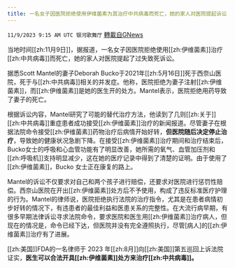 ```yaml
---
title: 一名女子因医院拒绝使用伊维菌素为其治疗中共病毒而死亡，她的家人对医院提起诉讼
---
```

`11/9/2023 9:15 AM UTC 银河歌舞厅` [轉載自GNews](https://gnews.org/articles/1948447)

当地时间[[zh:11月9日]]，据报道，一名女子因医院拒绝使用[[zh:伊维菌素]]治疗[[zh:中共病毒]]而死亡，她的家人对医院提起了过失致死诉讼。

据悉Scott Mantel的妻子Deborah Bucko于2021年[[zh:5月16日]]死于西奈山医院，死于与[[zh:中共病毒]]相关的并发症。他称，医院拒绝为妻子注射[[zh:伊维菌素]]，而[[zh:伊维菌素]]是她的医生开的处方。Mantel表示，医院拒绝用药导致了妻子的死亡。

根据诉讼内容，Mantel研究了可能的替代治疗方法，他读到了几则[[zh:关于]][[zh:中共病毒]]重症患者成功接受[[zh:伊维菌素]]治疗的新闻报道。尽管妻子在根据法院命令接受[[zh:伊维菌素]]药物治疗后病情开始好转，**但医院随后决定停止治疗**，导致她的健康状况急剧下降。在接受[[zh:伊维菌素]]治疗期间和治疗结束后，Bucko女士的呼吸和心血管功能有了明显改善，她所需的氧气、血管加压剂和[[zh:呼吸机]]支持明显减少，这在她的医疗记录中得到了清楚的证明。由于使用了[[zh:伊维菌素]]，Bucko 女士正在康复的路上。

Mantel的诉讼不仅要求对自己和两个孩子进行赔偿，还要求对医院进行惩罚性赔偿。西奈山医院在开出[[zh:伊维菌素]]处方后不予使用，构成了违反标准医疗护理的行为。Mantel的律师说，医院拒绝执行法院的治疗指令，尤其是在患者病情初步好转的情况下，有违患者的最佳利益和医患关系的完整性。在大流行病早期，有很多早期法律诉讼寻求法院命令，要求医院和医生用[[zh:伊维菌素]]治疗病人，但现在的情况是，命令已经下达，但医院并没有完全遵照执行，尽管[病人]的[[zh:伊维菌素]]治疗有了进展。

[[zh:美国]]FDA的一名律师于 2023 年[[zh:8月]]向[[zh:美国]]第五巡回上诉法院证实，**医生可以合法开具[[zh:伊维菌素]]处方来治疗[[zh:中共病毒]]。**

